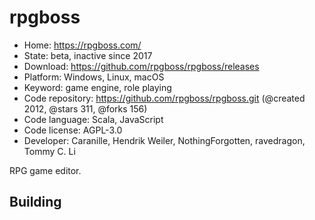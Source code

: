 # rpgboss

- Home: https://rpgboss.com/
- State: beta, inactive since 2017
- Download: https://github.com/rpgboss/rpgboss/releases
- Platform: Windows, Linux, macOS
- Keyword: game engine, role playing
- Code repository: https://github.com/rpgboss/rpgboss.git (@created 2012, @stars 311, @forks 156)
- Code language: Scala, JavaScript
- Code license: AGPL-3.0
- Developer: Caranille, Hendrik Weiler, NothingForgotten, ravedragon, Tommy C. Li

RPG game editor.

## Building
